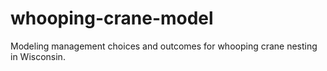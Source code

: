 whooping-crane-model
====================

Modeling management choices and outcomes for whooping crane nesting in Wisconsin.
